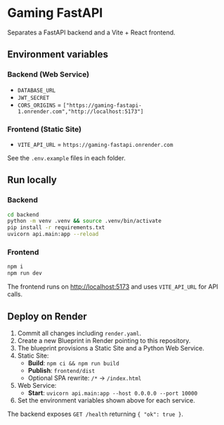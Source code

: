 # Gaming FastAPI

Separates a FastAPI backend and a Vite + React frontend.

## Environment variables

### Backend (Web Service)

- `DATABASE_URL`
- `JWT_SECRET`
- `CORS_ORIGINS` = `["https://gaming-fastapi-1.onrender.com","http://localhost:5173"]`

### Frontend (Static Site)

- `VITE_API_URL` = `https://gaming-fastapi.onrender.com`

See the `.env.example` files in each folder.

## Run locally

### Backend

```bash
cd backend
python -m venv .venv && source .venv/bin/activate
pip install -r requirements.txt
uvicorn api.main:app --reload
```

### Frontend

```bash
npm i
npm run dev
```

The frontend runs on [http://localhost:5173](http://localhost:5173) and uses `VITE_API_URL` for API calls.

## Deploy on Render

1. Commit all changes including `render.yaml`.
2. Create a new Blueprint in Render pointing to this repository.
3. The blueprint provisions a Static Site and a Python Web Service.
4. Static Site:
   - **Build**: `npm ci && npm run build`
   - **Publish**: `frontend/dist`
   - Optional SPA rewrite: `/*` → `/index.html`
5. Web Service:
   - **Start**: `uvicorn api.main:app --host 0.0.0.0 --port 10000`
6. Set the environment variables shown above for each service.

The backend exposes `GET /health` returning `{ "ok": true }`.
